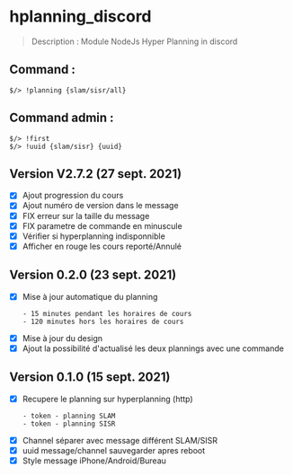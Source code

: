 # hplanning_discord

> Description : Module NodeJs Hyper Planning in discord

## Command :

```
$/> !planning {slam/sisr/all}
```

## Command admin :

```
$/> !first
$/> !uuid {slam/sisr} {uuid}
```

## Version V2.7.2 (27 sept. 2021)

-  [x] Ajout progression du cours
-  [x] Ajout numéro de version dans le message
-  [x] FIX erreur sur la taille du message
-  [x] FIX parametre de commande en minuscule
-  [x] Vérifier si hyperplanning indisponnible
-  [x] Afficher en rouge les cours reporté/Annulé

## Version 0.2.0 (23 sept. 2021)

-  [x] Mise à jour automatique du planning
	```
	- 15 minutes pendant les horaires de cours
	- 120 minutes hors les horaires de cours
	```
-  [x] Mise à jour du design
-  [x] Ajout la possibilité d'actualisé les deux plannings avec une commande

## Version 0.1.0 (15 sept. 2021)

-  [x] Recupere le planning sur hyperplanning (http)
	```
	- token - planning SLAM
	- token - planning SISR
	```
-  [x] Channel séparer avec message différent SLAM/SISR
-  [x] uuid message/channel sauvegarder apres reboot
-  [x] Style message iPhone/Android/Bureau